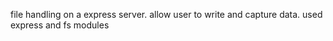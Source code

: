 file handling on a express server.
allow user to write and capture data.
used express and fs modules
